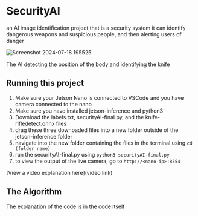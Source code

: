 # SecurityAI
an AI image identification project that is a security system
it can identify dangerous weapons and suspicious people, and then alerting users of danger

![Screenshot 2024-07-18 195525](https://github.com/user-attachments/assets/50807d9c-539a-4d84-b8af-8ceb92f3a7ff)

The AI detecting the position of the body and identifying the knife


## Running this project

1. Make sure your Jetson Nano is connected to VSCode and you have camera connected to the nano
2. Make sure you have installed jetson-inference and python3
3. Download the labels.txt, securityAI-final.py, and the knife-rifledetect.onnx files
4. drag these three downoaded files into a new folder outside of the jetson-inference folder
5. navigate into the new folder containing the files in the terminal using ```cd (folder name)```
6. run the securityAI-final.py using ```python3 securityAI-final.py```
7. to view the output of the live camera, go to ```http://<nano-ip>:8554```

[View a video explanation here](video link)



## The Algorithm

The explanation of the code is in the code itself


